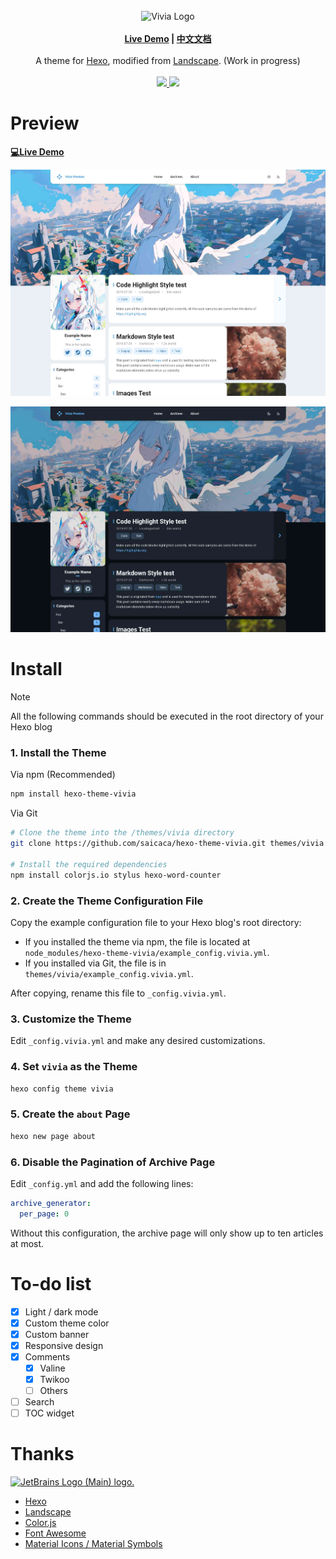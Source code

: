 <br>
<div align="center">
<img alt="Vivia Logo" src="./preview/logo.png" width="280px">
<br>
<br>
<strong>
<a href="https://saicaca.github.io/vivia-preview/">Live Demo</a>
|
<a href="https://github.com/saicaca/hexo-theme-vivia/blob/main/README.zh-CN.md">中文文档</a>
</strong>
<br>
<br>
A theme for <a href="https://hexo.io/">Hexo</a>, modified from <a href="https://github.com/hexojs/hexo-theme-landscape">Landscape</a>. (Work in progress)
<br>
<br>
<a href="https://www.npmjs.com/package/hexo-theme-vivia">
   <img src="https://img.shields.io/npm/v/hexo-theme-vivia"/>
</a>
<a href="https://github.com/saicaca/hexo-theme-vivia/blob/main/LICENSE">
   <img src="https://img.shields.io/github/license/saicaca/hexo-theme-vivia"/>
</a>
</div>

# Preview

**[💻Live Demo](https://saicaca.github.io/vivia-preview/)**

![home](preview/home.jpg)

![home_dark](preview/home-dark.jpg)

# Install

> [!NOTE]
> All the following commands should be executed in the root directory of your Hexo blog

### 1. Install the Theme

Via npm (Recommended)

```bash
npm install hexo-theme-vivia
```

Via Git

```bash
# Clone the theme into the /themes/vivia directory
git clone https://github.com/saicaca/hexo-theme-vivia.git themes/vivia
  
# Install the required dependencies
npm install colorjs.io stylus hexo-word-counter
```

### 2. Create the Theme Configuration File

Copy the example configuration file to your Hexo blog's root directory:

- If you installed the theme via npm, the file is located at `node_modules/hexo-theme-vivia/example_config.vivia.yml`.
- If you installed via Git, the file is in `themes/vivia/example_config.vivia.yml`.

After copying, rename this file to `_config.vivia.yml`.

### 3. Customize the Theme

Edit `_config.vivia.yml` and make any desired customizations.

### 4. Set `vivia` as the Theme

```bash
hexo config theme vivia
```

### 5. Create the `about` Page

```bash
hexo new page about
```

### 6. Disable the Pagination of Archive Page

Edit `_config.yml` and add the following lines:

```yaml
archive_generator:
  per_page: 0
```

Without this configuration, the archive page will only show up to ten articles at most.

# To-do list

- [x] Light / dark mode
- [x] Custom theme color
- [x] Custom banner
- [x] Responsive design
- [x] Comments
  - [x] Valine
  - [x] Twikoo
  - [ ] Others
- [ ] Search
- [ ] TOC widget

# Thanks

<a href="https://jb.gg/OpenSourceSupport">
   <img src="https://resources.jetbrains.com/storage/products/company/brand/logos/jb_beam.png" alt="JetBrains Logo (Main) logo." width="200px" height="200px">
</a>

- [Hexo](https://hexo.io/zh-cn/index.html)
- [Landscape](https://github.com/hexojs/hexo-theme-landscape)
- [Color.js](https://colorjs.io/)
- [Font Awesome](https://github.com/FortAwesome/Font-Awesome)
- [Material Icons / Material Symbols](https://github.com/google/material-design-icons)

